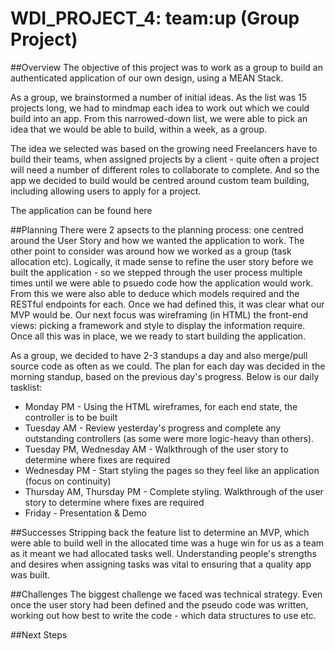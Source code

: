 # WDI\_PROJECT\_4: team:up (Group Project)

##Overview
The objective of this project was to work as a group to build an authenticated application of our own design, using a MEAN Stack. 

As a group, we brainstormed a number of initial ideas. As the list was 15 projects long, we had to mindmap each idea to work out which we could build into an app. From this narrowed-down list, we were able to pick an idea that we would be able to build, within a week, as a group.

The idea we selected was based on the growing need Freelancers have to build their teams, when assigned projects by a client - quite often a project will need a number of different roles to collaborate to complete. And so the app we decided to build would be centred around custom team building, including allowing users to apply for a project.

The application can be found here

##Planning
There were 2 apsects to the planning process: one centred around the User Story and how we wanted the application to work. The other point to consider was around how we worked as a group (task allocation etc). Logically, it made sense to refine the user story before we built the application - so we stepped through the user process multiple times until we were able to psuedo code how the application would work. From this we were also able to deduce which models required and the RESTful endpoints for each. Once we had defined this, it was clear what our MVP would be. Our next focus was wireframing (in HTML) the front-end views: picking a framework and style to display the information require. Once all this was in place, we we ready to start building the application.

As a group, we decided to have 2-3 standups a day and also merge/pull source code as often as we could. The plan for each day was decided in the morning standup, based on the previous day's progress. Below is our daily tasklist:
* Monday PM - Using the HTML wireframes, for each end state, the controller is to be built
* Tuesday AM - Review yesterday's progress and complete any outstanding controllers (as some were more logic-heavy than others).
* Tuesday PM,  Wednesday AM - Walkthrough of the user story to determine where fixes are required 
* Wednesday PM - Start styling the pages so they feel like an application (focus on continuity)
* Thursday AM, Thursday PM - Complete styling. Walkthrough of the user story to determine where fixes are required 
* Friday - Presentation & Demo

##Successes
Stripping back the feature list to determine an MVP, which were able to build well in the allocated time was a huge win for us as a team as it meant we had allocated tasks well. Understanding people's strengths and desires when assigning tasks was vital to ensuring that a quality app was built.

##Challenges
The biggest challenge we faced was technical strategy. Even once the user story had been defined and the pseudo code was written, working out how best to write the code - which data structures to use etc. 

##Next Steps
